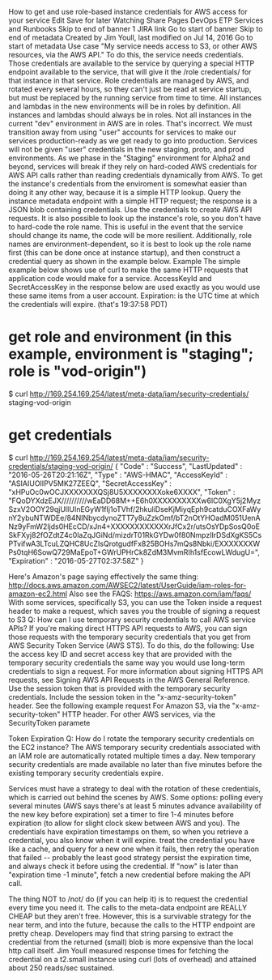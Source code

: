 How to get and use role-based instance credentials for AWS access for your service
 Edit  Save for later  Watching  Share
Pages  DevOps  ETP Services and Runbooks
Skip to end of banner
1 JIRA link
Go to start of banner
Skip to end of metadata
Created by Jim Youll, last modified on Jul 14, 2016 Go to start of metadata
Use case
"My service needs access to S3, or other AWS resources, via the AWS API."
To do this, the service needs credentials.
Those credentials are available to the service by querying a special HTTP endpoint available to the service, that will give it the /role credentials/ for that instance in that service.
Role credentials are managed by AWS, and rotated every several hours, so they can't just be read at service startup, but must be replaced by the running service from time to time.
All instances and lambdas in the new environments will be in roles by definition. All instances and lambdas should always be in roles. 
Not all instances in the current "dev" environment in AWS are in roles. That's incorrect. We must transition away from using "user" accounts for services to make our services production-ready as we get ready to go into production.
Services will not be given "user" credentials in the new staging, proto, and prod environments. As we phase in the "Staging" environment for Alpha2 and beyond, services will break if they rely on hard-coded AWS credentials for AWS API calls rather than reading credentials dynamically from AWS.
To get the instance's credentials from the enviroment is somewhat easier than doing it any other way, because it is a simple HTTP lookup.
Query the instance metadata endpoint with a simple HTTP request; the response is a JSON blob containing credentials. Use the credentials to create AWS API requests.
It is also possible to look up the instance's role, so you don't have to hard-code the role name. This is useful in the event that the service should change its name, the code will be more resilient. Additionally, role names are environment-dependent, so it is best to look up the role name first (this can be done once at instance startup), and then construct a credential query as shown in the example below.
Example
The simple example below shows use of curl to make the same HTTP requests that application code would make for a service.
AccessKeyId and SecretAccessKey in the response below are used exactly as you would use these same items from a user account.
Expiration: is the UTC time at which the credentials will expire. (that's 19:37:58 PDT)
 
# get role and environment (in this example, environment is "staging"; role is "vod-origin")
$ curl http://169.254.169.254/latest/meta-data/iam/security-credentials/
staging-vod-origin
  
# get credentials
$ curl http://169.254.169.254/latest/meta-data/iam/security-credentials/staging-vod-origin/
{
  "Code" : "Success",
  "LastUpdated" : "2016-05-26T20:21:16Z",
  "Type" : "AWS-HMAC",
  "AccessKeyId" : "ASIAIUOIIPV5MK27ZEEQ",
  "SecretAccessKey" : "xHPuOc0wOCJXXXXXXXQSj8U5XXXXXXXXoke6XXXX",
  "Token" : "FQoDYXdzEJX//////////wEaDD68M++E6h0XXXXXXXXXXw6lC0XgY5j2MyzSzxV2OOY29qjUlIUInEGyW1fIj1oTVhf/2hkuliDseKjMiyqEph9catduCOXFaWynY2ybuNTWDEe/84NINbycdynoZTT7y8uZzkOmf/bT2nOtYHOadM051UenANz9yFmW2ljds0HEcCD/xJn4+XXXXXXXXXXXXrJfCx2r/utsOsYDpSosQ0oESkFXyj82fOZdtZ4c0laZqJGiNd/mizdrT01RkGYDw0f80NmpzIlrDSdXgKS5CsPTvifwA3LTcuLZQHC8UcZIsQrotgudfFx825BOHs7mQs8Nbki/EXXXXXXXWPs0tqH6SowQ729MaEpoT+GWrUPHrCk8ZdM3MvmRIh1sfEcowLWdugU=",
  "Expiration" : "2016-05-27T02:37:58Z"
}
 
Here's Amazon's page saying effectively the same thing: http://docs.aws.amazon.com/AWSEC2/latest/UserGuide/iam-roles-for-amazon-ec2.html
Also see the FAQS: https://aws.amazon.com/iam/faqs/
With some services, specifically S3, you can use the Token inside a request header to make a request, which saves you the trouble of signing a request to S3
Q: How can I use temporary security credentials to call AWS service APIs?
If you're making direct HTTPS API requests to AWS, you can sign those requests with the temporary security credentials that you get from AWS Security Token Service (AWS STS). To do this, do the following:
Use the access key ID and secret access key that are provided with the temporary security credentials the same way you would use long-term credentials to sign a request. For more information about signing HTTPS API requests, see Signing AWS API Requests in the AWS General Reference.
 Use the session token that is provided with the temporary security credentials. Include the session token in the "x-amz-security-token" header. See the following example request
 For Amazon S3, via the "x-amz- security-token" HTTP header. 
 For other AWS services, via the SecurityToken paramete

Token Expiration
Q: How do I rotate the temporary security credentials on the EC2 instance?
The AWS temporary security credentials associated with an IAM role are automatically rotated multiple times a day. 
New temporary security credentials are made available no later than five minutes before the existing temporary security credentials expire.

Services must have a strategy to deal with the rotation of these credentials, which is carried out behind the scenes by AWS.
Some options:
polling every several minutes (AWS says there's at least 5 minutes advance availability of the new key before expiration)
set a timer to fire 1-4 minutes before expiration (to allow for slight clock skew between AWS and you). The credentials have expiration timestamps on them, so when you retrieve a credential, you also know when it will expire.
treat the credential you have like a cache, and query for a new one when it fails, then retry the operation that failed -- probably the least good strategy
persist the expiration time, and always check it before using the credential. If "now" is later than "expiration time -1 minute", fetch a new credential before making the API call.

The thing NOT to /not/ do (if you can help it) is to request the credential every time you need it. The calls to the meta-data endpoint are REALLY CHEAP but they aren't free. However, this is a survivable strategy for the near term, and into the future, because the calls to the HTTP endpoint are pretty cheap. Developers may find that string parsing to extract the credential from the returned (small) blob is more expensive than the local http call itself. Jim Youll measured response times for fetching the credential on a t2.small instance using curl (lots of overhead) and attained about 250 reads/sec sustained.
